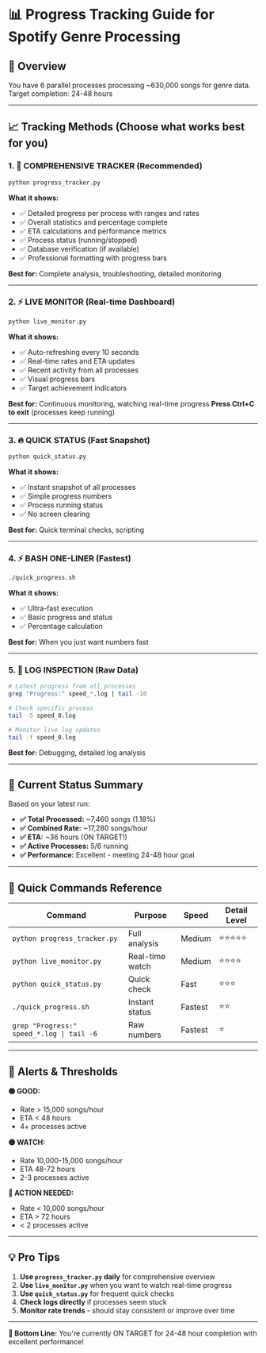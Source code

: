 # 📊 Progress Tracking Guide for Spotify Genre Processing

## 🎯 **Overview**

You have 6 parallel processes processing ~630,000 songs for genre data.
Target completion: 24-48 hours

---

## 📈 **Tracking Methods** (Choose what works best for you)

### 1. **🚀 COMPREHENSIVE TRACKER** (Recommended)

```bash
python progress_tracker.py
```

**What it shows:**

- ✅ Detailed progress per process with ranges and rates
- ✅ Overall statistics and percentage complete
- ✅ ETA calculations and performance metrics
- ✅ Process status (running/stopped)
- ✅ Database verification (if available)
- ✅ Professional formatting with progress bars

**Best for:** Complete analysis, troubleshooting, detailed monitoring

---

### 2. **⚡ LIVE MONITOR** (Real-time Dashboard)

```bash
python live_monitor.py
```

**What it shows:**

- ✅ Auto-refreshing every 10 seconds
- ✅ Real-time rates and ETA updates
- ✅ Recent activity from all processes
- ✅ Visual progress bars
- ✅ Target achievement indicators

**Best for:** Continuous monitoring, watching real-time progress
**Press Ctrl+C to exit** (processes keep running)

---

### 3. **🔥 QUICK STATUS** (Fast Snapshot)

```bash
python quick_status.py
```

**What it shows:**

- ✅ Instant snapshot of all processes
- ✅ Simple progress numbers
- ✅ Process running status
- ✅ No screen clearing

**Best for:** Quick terminal checks, scripting

---

### 4. **⚡ BASH ONE-LINER** (Fastest)

```bash
./quick_progress.sh
```

**What it shows:**

- ✅ Ultra-fast execution
- ✅ Basic progress and status
- ✅ Percentage calculation

**Best for:** When you just want numbers fast

---

### 5. **📝 LOG INSPECTION** (Raw Data)

```bash
# Latest progress from all processes
grep "Progress:" speed_*.log | tail -10

# Check specific process
tail -5 speed_0.log

# Monitor live log updates
tail -f speed_0.log
```

**Best for:** Debugging, detailed log analysis

---

## 🎯 **Current Status Summary**

Based on your latest run:

- **✅ Total Processed:** ~7,460 songs (1.18%)
- **✅ Combined Rate:** ~17,280 songs/hour
- **✅ ETA:** ~36 hours (ON TARGET!)
- **✅ Active Processes:** 5/6 running
- **✅ Performance:** Excellent - meeting 24-48 hour goal

---

## 📱 **Quick Commands Reference**

| Command                                   | Purpose         | Speed   | Detail Level |
| ----------------------------------------- | --------------- | ------- | ------------ |
| `python progress_tracker.py`              | Full analysis   | Medium  | ⭐⭐⭐⭐⭐   |
| `python live_monitor.py`                  | Real-time watch | Medium  | ⭐⭐⭐⭐     |
| `python quick_status.py`                  | Quick check     | Fast    | ⭐⭐⭐       |
| `./quick_progress.sh`                     | Instant status  | Fastest | ⭐⭐         |
| `grep "Progress:" speed_*.log \| tail -6` | Raw numbers     | Fastest | ⭐           |

---

## 🚨 **Alerts & Thresholds**

**🟢 GOOD:**

- Rate > 15,000 songs/hour
- ETA < 48 hours
- 4+ processes active

**🟡 WATCH:**

- Rate 10,000-15,000 songs/hour
- ETA 48-72 hours
- 2-3 processes active

**🔴 ACTION NEEDED:**

- Rate < 10,000 songs/hour
- ETA > 72 hours
- < 2 processes active

---

## 💡 **Pro Tips**

1. **Use `progress_tracker.py` daily** for comprehensive overview
2. **Use `live_monitor.py`** when you want to watch real-time progress
3. **Use `quick_status.py`** for frequent quick checks
4. **Check logs directly** if processes seem stuck
5. **Monitor rate trends** - should stay consistent or improve over time

---

**🎯 Bottom Line:** You're currently ON TARGET for 24-48 hour completion with excellent performance!
